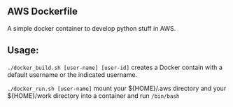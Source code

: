 ## AWS Dockerfile
A simple docker container to develop python stuff in AWS.

## Usage:
```./docker_build.sh [user-name] [user-id]```
creates a Docker contain with a default username or the indicated username.

```./docker_run.sh [user-name]```
mount your ${HOME}/.aws directory and your ${HOME}/work directory into a container and run ```/bin/bash```
